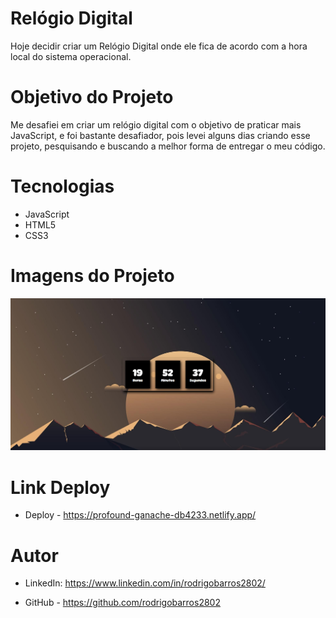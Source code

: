 # Relógio Digital

Hoje decidir criar um Relógio Digital onde ele fica de acordo com a hora local do sistema operacional.

# Objetivo do Projeto

Me desafiei em criar um relógio digital com o objetivo de praticar mais JavaScript, e foi bastante desafiador, 
pois levei alguns dias criando esse projeto, pesquisando e buscando a melhor forma de entregar o meu código.

# Tecnologias

* JavaScript
* HTML5
* CSS3

# Imagens do Projeto

![Print do Projeto](img/print1.png)

# Link Deploy
* Deploy - https://profound-ganache-db4233.netlify.app/

# Autor

* LinkedIn: https://www.linkedin.com/in/rodrigobarros2802/

* GitHub - https://github.com/rodrigobarros2802
